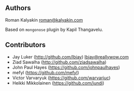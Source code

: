 Authors
-------

Roman Kalyakin <roman@kalyakin.com>

Based on `mongonose` plugin by Kapil Thangavelu.

Contributors
------------
 * Jay Luker (http://github.com/lbjay) <lbjay@reallywow.com>
 * Ziad Sawalha (http://github.com/ziadsawalha) 
 * John Paul Hayes (https://github.com/johnpaulhayes)
 * mefyl (https://github.com/mefyl)
 * Victor Varvaryuk (https://github.com/warvariuc)
 * Heikki Mikkolainen (https://github.com/jundi)
